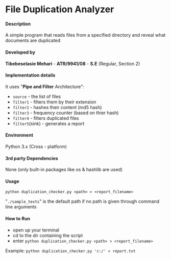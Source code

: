 # File Duplication Analyzer

#### Description
A simple program that reads files from a specified directory and reveal what documents are duplicated

#### Developed by
**Tibebeselasie Mehari**  -  **ATR/9941/08**  -  **S.E** (Regular, Section 2)

#### Implementation details
It uses "**Pipe and Filter** Architecture":
+ `source`  - the list of files
+ `filter1` - filters them by their extension
+ `filter2` - hashes their content (md5 hash)
+ `filter3` - frequency counter (based on thier hash)
+ `filter4` - filters duplicated files
+ `filter5`(sink) - generates a report

#### Environment
Python 3.x (Cross - platform)

#### 3rd party Dependencies
None (only built-in packages like os & hashlib are used)


#### Usage
`python duplication_checker.py <path> > <report_filename>`

"`./sample_texts`" is the default path if no path is given through command line arguments

#### How to Run
+ open up your terminal
+ cd to the dir containing the script
+ enter
`python duplication_checker.py <path> > <report_filename>`

Example:
`python duplication_checker.py 'c:/' > report.txt`
